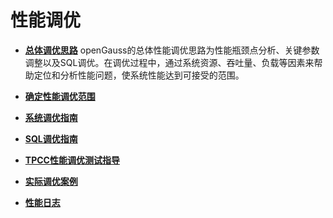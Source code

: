 # 性能调优

- **[总体调优思路](总体调优思路.md)**
  openGauss的总体性能调优思路为性能瓶颈点分析、关键参数调整以及SQL调优。在调优过程中，通过系统资源、吞吐量、负载等因素来帮助定位和分析性能问题，使系统性能达到可接受的范围。

- **[确定性能调优范围](确定性能调优范围.md)**

- **[系统调优指南](系统调优指南.md)**

- **[SQL调优指南](SQL调优指南.md)**

- **[TPCC性能调优测试指导](TPCC性能调优测试指导.md)**

- **[实际调优案例](实际调优案例.md)**

- **[性能日志](性能日志.md)**
